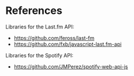 # References

Libraries for the Last.fm API:

- https://github.com/feross/last-fm
- https://github.com/fxb/javascript-last.fm-api

Libraries for the Spotify API:

- https://github.com/JMPerez/spotify-web-api-js